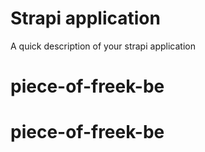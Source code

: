 # Strapi application

A quick description of your strapi application
# piece-of-freek-be
# piece-of-freek-be
